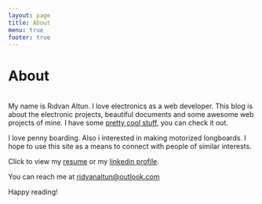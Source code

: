 ```yaml
---
layout: page
title: About
menu: true
footer: true
---
```


# About
<br/>
My name is Rıdvan Altun. I love electronics as a web developer. This blog is about the electronic projects, beautiful documents and some awesome web projects of mine. I have some <a href="{{ site.baseurl }}/works.html">pretty cool stuff</a>, you can check it out. 

I love penny boarding. Also i interested in making motorized longboards. I hope to use this site as a means to connect with people of similar interests.

Click to view my [resume](#) or my [linkedin profile](https://www.linkedin.com/in/ridvanaltun/).

You can reach me at [ridvanaltun@outlook.com](mailto:ridvanaltun@outlook.com)

Happy reading!